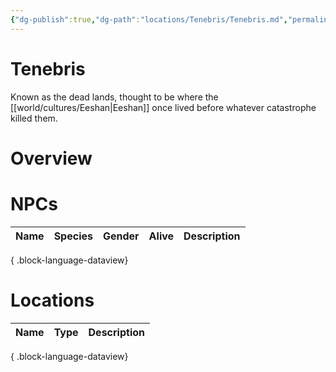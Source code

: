```yaml
---
{"dg-publish":true,"dg-path":"locations/Tenebris/Tenebris.md","permalink":"/locations/tenebris/tenebris/","tags":["location"],"noteIcon":"location"}
---
```


# Tenebris
Known as the dead lands, thought to be where the [[world/cultures/Eeshan\|Eeshan]] once lived before whatever catastrophe killed them.
# Overview

# NPCs
| Name | Species | Gender | Alive | Description |
| ---- | ------- | ------ | ----- | ----------- |

{ .block-language-dataview}

# Locations
| Name | Type | Description |
| ---- | ---- | ----------- |

{ .block-language-dataview}